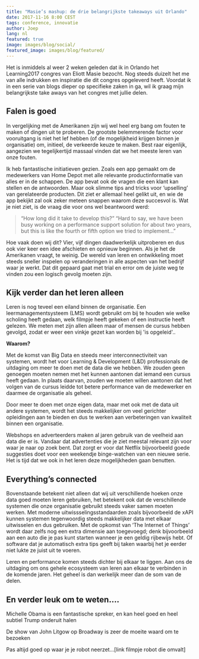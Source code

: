 ```yaml
---
title: "Masie’s mashup: de drie belangrijkste takeaways uit Orlando"
date: 2017-11-16 8:00 CEST
tags: conference, innovatie
author: Joep
lang: nl
featured: true
image: images/blog/social/
featured_image: images/blog/featured/
---
```


Het is inmiddels al weer 2 weken geleden dat ik in Orlando het Learning2017 congres van Eliott Masie bezocht. Nog steeds duizelt het me van alle indrukken en inspiratie die dit congres opgeleverd heeft. Voordat ik in een serie van blogs dieper op specifieke zaken in ga, wil ik graag mijn belangrijkste take aways van het congres met jullie delen.

## Falen is goed

In vergelijking met de Amerikanen zijn wij wel heel erg bang om fouten te maken of dingen uit te proberen. De grootste belemmerende factor voor vooruitgang is niet het lef hebben (of de mogelijkheid krijgen binnen je organisatie) om, initieel, de verkeerde keuze te maken. Best raar eigenlijk, aangezien we tegelijkertijd massaal vinden dat we het meeste leren van onze fouten.

Ik heb fantastische initiatieven gezien. Zoals een app gemaakt om de medewerkers van Home Depot met alle relevante productinformatie van alles er in de schappen. De app bevat ook de vragen die een klant kan stellen en de antwoorden. Maar ook slimme tips and tricks voor ‘upselling’ van gerelateerde producten. Dit ziet er allemaal heel gelikt uit, en wie de app bekijkt zal ook zeker meteen snappen waarom deze succesvol is. Wat je niet ziet, is de vraag die voor ons wel beantwoord werd:

>“How long did it take to develop this?”
“Hard to say, we have been busy working on a performance support solution for about two years, but this is like the fourth or fifth option we tried to implement…”

Hoe vaak doen wij dit? Vier, vijf dingen daadwerkelijk uitproberen en dus ook vier keer een idee afschieten en opnieuw beginnen. Als je het de Amerikanen vraagt, te weinig. De wereld van leren en ontwikkeling moet steeds sneller inspelen op veranderingen in alle aspecten van het bedrijf waar je werkt. Dat dit gepaard gaat met trial en error om de juiste weg te vinden zou een logisch gevolg moeten zijn.

## Kijk verder dan het leren alleen
Leren is nog teveel een eiland binnen de organisatie. Een leermanagementsysteem (LMS) wordt gebruikt om bij te houden wie welke scholing heeft gedaan, welk filmpje heeft gekeken of een instructie heeft gelezen. We meten met zijn allen alleen maar of mensen de cursus hebben gevolgd, zodat er weer een vinkje gezet kan worden bij 'is opgeleid'..

**Waarom?**

Met de komst van Big Data en steeds meer interconnectiviteit van systemen, wordt het voor Learning & Development (L&D) professionals de uitdaging om meer te doen met de data die we hebben. We zouden geen genoegen moeten nemen met het kunnen aantonen dat iemand een cursus heeft gedaan. In plaats daarvan, zouden we moeten willen aantonen dat het volgen van de cursus leidde tot betere performance van de medewerker en daarmee de organisatie als geheel.

Door meer te doen met onze eigen data, maar met ook met de data uit andere systemen, wordt het steeds makkelijker om veel gerichter opleidingen aan te bieden en dus te werken aan verbeteringen van kwaliteit binnen een organisatie.

Webshops en adverteerders maken al jaren gebruik van de veelheid aan data die er is. Vandaar dat advertenties die je ziet meestal relevant zijn voor waar je naar op zoek bent. Dat zorgt er voor dat Netflix bijvoorbeeld goede suggesties doet voor een weekendje binge-watchen van een nieuwe serie. Het is tijd dat we ook in het leren deze mogelijkheden gaan benutten.

## Everything’s connected
Bovenstaande betekent niet alleen dat wij uit verschillende hoeken onze data goed moeten leren gebruiken, het betekent ook dat de verschillende systemen die onze organisatie gebruikt steeds vaker samen moeten werken. Met moderne uitwissselingsstandaarden zoals bijvoorbeeld de xAPI kunnen systemen tegenwoordig steeds makkelijker data met elkaar uitwisselen en dus gebruiken. Met de opkomst van ‘The Internet of Things’ wordt daar zelfs nog een extra dimensie aan toegevoegd; denk bijvoorbeeld aan een auto die je pas kunt starten wanneer je een geldig rijbewijs hebt. Of software dat je automatisch extra tips geeft bij taken waarbij het je eerder niet lukte ze juist uit te voeren.

Leren en performance komen steeds dichter bij elkaar te liggen. Aan ons de uitdaging om ons gehele ecosysteem van leren aan elkaar te verbinden in de komende jaren. Het geheel is dan werkelijk meer dan de som van de delen.

## En verder leuk om te weten….
Michelle Obama is een fantastische spreker, en kan heel goed en heel subtiel Trump onderuit halen

De show van John Litgow op Broadway is zeer de moeite waard om te bezoeken

Pas altijd goed op waar je je robot neerzet…[link filmpje robot die omvalt]
